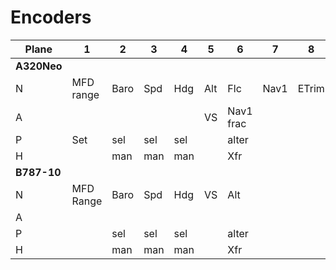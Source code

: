 # Encoders
|Plane|1|2|3|4|5|6|7|8|
|---|---|---|---|---|---|---|---|---|
|__A320Neo__|
|N|MFD range|Baro|Spd|Hdg|Alt|Flc|Nav1|ETrim|
|A|||||VS|Nav1 frac||
|P|Set|sel|sel|sel||alter|||
|H||man|man|man||Xfr|||
|__B787-10__|
|N|MFD Range|Baro|Spd|Hdg|VS|Alt|||
|A||||||||
|P||sel|sel|sel||alter|||
|H||man|man|man||Xfr|||

